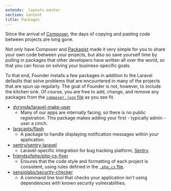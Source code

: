 ```yaml
---
extends: _layouts.master
section: content
title: Packages
---
```

Since the arrival of [Composer](https://getcomposer.org), the days of copying and pasting code between projects are long gone.

Not only have Composer and [Packagist](https://packagist.org) made it very simple for you to share your own code between your projects, but also so save yourself time by pulling in packages that other developers have written all over the world, so that you can focus on solving your business-specific goals.

To that end, Founder installs a few packages in addition to the Laravel defaults that solve problems that are encountered in many of the projects that are spun up regularly. The goal of Founder is not, however, to include the kitchen sink. Of course, you are free to add, change, and remove any packages from the [`composer.json` file](https://github.com/michaeldyrynda/founder/blob/master/composer.json) as you see fit.

* [dyrynda/laravel-make-user](https://github.com/michaeldyrynda/laravel-make-user)
  * Many of our apps are internally facing, so there is no public registration. This package makes adding your first - typically admin - user a cinch.
* [laracasts/flash](https://github.com/laracasts/flash)
  * A package to handle displaying notification messages within your application.
* [sentry/sentry-laravel](https://github.com/getsentry/sentry-laravel)
  * Laravel-specific integration for bug tracking platform, [Sentry](https://getsentry.com).
* [friendsofphp/php-cs-fixer](https://github.com/FriendsOfPHP/PHP-CS-Fixer)
  * Ensures that the code style and formatting of each project is consistent, using rules defined in the [`.php_cs` file](https://github.com/michaeldyrynda/founder/blob/master/.php_cs).
* [sensiolabs/security-checker](https://github.com/sensiolabs/security-checker)
  * A command line tool that checks your application isn't using dependencies with known security vulnerabilities.
